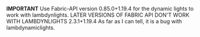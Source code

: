 **IMPORTANT**
Use Fabric-API version 0.85.0+1.19.4 for the dynamic lights to work with lambdynlights. LATER VERSIONS OF FABRIC API DON'T WORK WITH LAMBDYNLIGHTS 2.3.1+1.19.4
As far as I can tell, it is a bug with lambdynamiclights.
